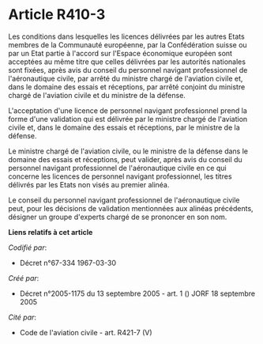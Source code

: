 # Article R410-3

Les conditions dans lesquelles les licences délivrées par les autres Etats membres de la Communauté européenne, par la
Confédération suisse ou par un Etat partie à l'accord sur l'Espace économique européen sont acceptées au même titre que
celles délivrées par les autorités nationales sont fixées, après avis du conseil du personnel navigant professionnel de
l'aéronautique civile, par arrêté du ministre chargé de l'aviation civile et, dans le domaine des essais et réceptions, par
arrêté conjoint du ministre chargé de l'aviation civile et du ministre de la défense.

L'acceptation d'une licence de personnel navigant professionnel prend la forme d'une validation qui est délivrée par le
ministre chargé de l'aviation civile et, dans le domaine des essais et réceptions, par le ministre de la défense.

Le ministre chargé de l'aviation civile, ou le ministre de la défense dans le domaine des essais et réceptions, peut valider,
après avis du conseil du personnel navigant professionnel de l'aéronautique civile en ce qui concerne les licences de
personnel navigant professionnel, les titres délivrés par les Etats non visés au premier alinéa.

Le conseil du personnel navigant professionnel de l'aéronautique civile peut, pour les décisions de validation mentionnées
aux alinéas précédents, désigner un groupe d'experts chargé de se prononcer en son nom.

**Liens relatifs à cet article**

_Codifié par_:

  - Décret n°67-334 1967-03-30

_Créé par_:

  - Décret n°2005-1175 du 13 septembre 2005 - art. 1 () JORF 18 septembre 2005

_Cité par_:

  - Code de l'aviation civile - art. R421-7 (V)
